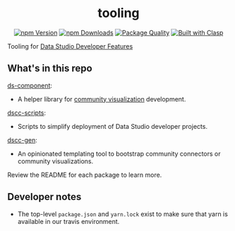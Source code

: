 <h1 align="center">
  <br>
  tooling
  <br>
</h1>

<p align="center"><a href="https://www.npmjs.com/package/@google/dscc-gen"><img src="https://img.shields.io/npm/v/@google/dscc-gen.svg" alt="npm Version"></a> <a href="https://npmcharts.com/compare/@google/dscc-gen?minimal=true"><img src="https://img.shields.io/npm/dw/@google/dscc-gen.svg" alt="npm Downloads"></a> <a href="http://packagequality.com/#?package=%40google%2Fdscc-gen"><img src="http://npm.packagequality.com/shield/%40google%2Fdscc-gen.svg" alt="Package Quality"></a> <a href="https://github.com/google/clasp"><img src="https://img.shields.io/badge/built%20with-clasp-4285f4.svg" alt="Built with Clasp"></a></p>

Tooling for [Data Studio Developer Features]

## What's in this repo

[ds-component]:
+ A helper library for [community visualization] development.

[dscc-scripts]:
+ Scripts to simplify deployment of Data Studio developer projects.

[dscc-gen]:
+ An opinionated templating tool to bootstrap community connectors or community visualizations.

Review the README for each package to learn more.

## Developer notes
- The top-level `package.json` and `yarn.lock` exist to make sure that yarn is
  available in our travis environment.

[Data Studio Developer Features]: https://developers.google.com/datastudio/
[ds-component]: ./packages/ds-component/
[dscc-scripts]: ./packages/dscc-scripts/
[dscc-gen]: ./packages/dscc-gen/
[community visualization]: https://developers.google.com/datastudio/visualization
